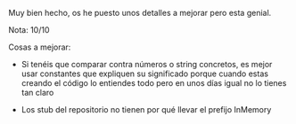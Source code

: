 Muy bien hecho, os he puesto unos detalles a mejorar pero esta genial.

Nota: 10/10

Cosas a mejorar:

* Si tenéis que comparar contra números o string concretos, es mejor usar constantes que expliquen su significado porque cuando estas creando el código lo entiendes todo pero en unos días igual no lo tienes tan claro

* Los stub del repositorio no tienen por qué llevar el prefijo InMemory
